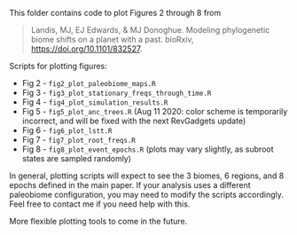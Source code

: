 This folder contains code to plot Figures 2 through 8 from

> Landis, MJ, EJ Edwards, & MJ Donoghue. Modeling phylogenetic biome shifts on a planet with a past. bioRxiv, https://doi.org/10.1101/832527.

Scripts for plotting figures:

- Fig 2 - `fig2_plot_paleobiome_maps.R`
- Fig 3 - `fig3_plot_stationary_freqs_through_time.R`
- Fig 4 - `fig4_plot_simulation_results.R`
- Fig 5 - `fig5_plot_anc_trees.R` (Aug 11 2020: color scheme is temporarily incorrect, and will be fixed with the next RevGadgets update)
- Fig 6 - `fig6_plot_lstt.R`
- Fig 7 - `fig7_plot_root_freqs.R`
- Fig 8 - `fig8_plot_event_epochs.R` (plots may vary slightly, as subroot states are sampled randomly)

In general, plotting scripts will expect to see the 3 biomes, 6 regions, and 8 epochs defined in the main paper. If your analysis uses a different paleobiome configuration, you may need to modify the scripts accordingly. Feel free to contact me if you need help with this.

More flexible plotting tools to come in the future.
